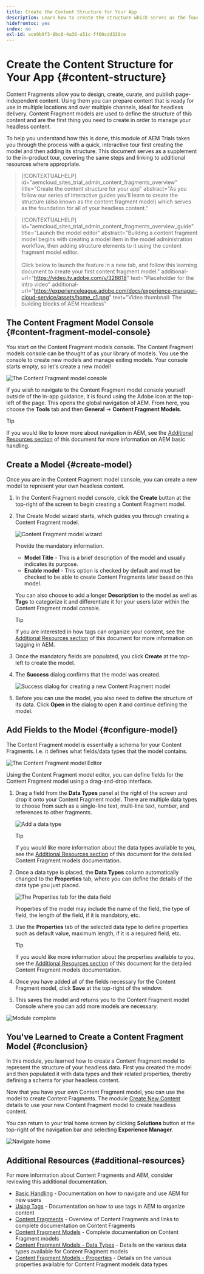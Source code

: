 ```yaml
---
title: Create the Content Structure for Your App
description: Learn how to create the structure which serves as the foundation for all of your headless content using AEM's Content Fragment models.
hidefromtoc: yes
index: no
exl-id: ace9b9f3-8bc6-4a36-a51c-ff60cdd339ce
---
```

# Create the Content Structure for Your App {#content-structure}

Content Fragments allow you to design, create, curate, and publish page-independent content. Using them you can  prepare content that is ready for use in multiple locations and over multiple channels, ideal for headless delivery. Content Fragment models are used to define the structure of this content and are the first thing you need to create in order to manage your headless content.

To help you understand how this is done, this module of AEM Trials takes you through the process with a quick, interactive tour first creating the model and then adding its structure. This document serves as a supplement to the in-product tour, covering the same steps and linking to additional resources where appropriate.

>[!CONTEXTUALHELP]
>id="aemcloud_sites_trial_admin_content_fragments_overview"
>title="Create the content structure for your app"
>abstract="As you follow our series of interactive guides you'll learn to create the structure (also known as the content fragment model) which serves as the foundation for all of your headless content."

>[!CONTEXTUALHELP]
>id="aemcloud_sites_trial_admin_content_fragments_overview_guide"
>title="Launch the model editor"
>abstract="Building a content fragment model begins with creating a model item in the model administration workflow, then adding structure elements to it using the content fragment model editor.<br><br>Click below to launch the feature in a new tab, and follow this learning document to create your first content fragment model."
>additional-url="https://video.tv.adobe.com/v/328618" text="Placeholder for the intro video"
>additional-url="https://experienceleague.adobe.com/docs/experience-manager-cloud-service/assets/home_c1.png" text="Video thumbnail: The building blocks of AEM Headless"

## The Content Fragment Model Console {#content-fragment-model-console}

You start on the Content Fragment models console. The Content Fragment models console can be thought of as your library of models. You use the console to create new models and manage exiting models. Your console starts empty, so let's create a new model!

![The Content Fragment model console](assets/content-structure/content-fragment-model-console.png)

If you wish to navigate to the Content Fragment model console yourself outside of the in-app guidance, it is found using the Adobe icon at the top-left of the page. This opens the global navigation of AEM. From here, you choose the **Tools** tab and then **General** -&gt; **Content Fragment Models**.

>[!TIP]
>
>If you would like to know more about navigation in AEM, see the [Additional Resources section](#additional-resources) of this document for more information on AEM basic handling.
 
## Create a Model {#create-model}

Once you are in the Content Fragment model console, you can create a new model to represent your own headless content.

1. In the Content Fragment model console, click the **Create** button at the top-right of the screen to begin creating a Content Fragment model.

1. The Create Model wizard starts, which guides you through creating a Content Fragment model. 

   ![Content Fragment model wizard](assets/content-structure/model-wizard.png)

   Provide the mandatory information.

   * **Model Title** - This is a brief description of the model and usually indicates its purpose.
   * **Enable model** - This option is checked by default and must be checked to be able to create Content Fragments later based on this model.

   You can also choose to add a longer **Description** to the model as well as **Tags** to categorize it and differentiate it for your users later within the Content Fragment model console.

   >[!TIP]
   >
   >If you are interested in how tags can organize your content, see the [Additional Resources section](#additional-resources) of this document for more information on tagging in AEM.

1. Once the mandatory fields are populated, you click **Create** at the top-left to create the model. 

1. The **Success** dialog confirms that the model was created.

   ![Success dialog for creating a new Content Fragment model](assets/content-structure/success.png)

1. Before you can use the model, you also need to define the structure of its data. Click **Open** in the dialog to open it and continue defining the model.

## Add Fields to the Model {#configure-model}

The Content Fragment model is essentially a schema for your Content Fragments. I.e. it defines what fields/data types that the model contains. 

![The Content Fragment model Editor](assets/content-structure/model-editor.png)

Using the Content Fragment model editor, you can define fields for the Content Fragment model using a drag-and-drop interface.

1. Drag a field from the **Data Types** panel at the right of the screen and drop it onto your Content Fragment model. There are multiple data types to choose from such as a single-line text, multi-line text, number, and references to other fragments.

   ![Add a data type](assets/content-structure/drop-fields.png)

   >[!TIP]
   >
   >If you would like more information about the data types available to you, see the [Additional Resources section](#additional-resources) of this document for the detailed Content Fragment models documentation.

1. Once a data type is placed, the **Data Types** column automatically changed to the **Properties** tab, where you can define the details of the data type you just placed.

   ![The Properties tab for the data field](assets/content-structure/data-type-properties.png)

    Properties of the model may include the name of the field, the type of field, the length of the field, if it is mandatory, etc.

1. Use the **Properties** tab of the selected data type to define properties such as default value, maximum length, if it is a required field, etc.

   >[!TIP]
   >
   >If you would like more information about the properties available to you, see the [Additional Resources section](#additional-resources) of this document for the detailed Content Fragment models documentation.

1. Once you have added all of the fields necessary for the Content Fragment model, click **Save** at the top-right of the window.

1. This saves the model and returns you to the Content Fragment model Console where you can add more models are necessary.

![Module complete](assets/content-structure/content-fragment-model-console-populated.png)

## You've Learned to Create a Content Fragment Model {#conclusion}

In this module, you learned how to create a Content Fragment model to represent the structure of your headless data. First you created the model and then populated it with data types and their related properties, thereby defining a schema for your headless content.

Now that you have your own Content Fragment model, you can use the model to create Content Fragments. The module [Create New Content](create-content.md) details to use your new Content Fragment model to create headless content.

You can return to your trial home screen by clicking **Solutions** button at the top-right of the navigation bar and selecting **Experience Manager**.

![Navigate home](assets/content-structure/home.png)

## Additional Resources {#additional-resources}

For more information about Content Fragments and AEM, consider reviewing this additional documentation.

* [Basic Handling](/help/sites-cloud/authoring/getting-started/basic-handling.md) - Documentation on how to navigate and use AEM for new users
* [Using Tags](/help/sites-cloud/authoring/features/tags.md) - Documentation on how to use tags in AEM to organize content
* [Content Fragments](/help/assets/content-fragments/content-fragments.md) -  Overview of Content Fragments and links to complete documentation on Content Fragments
* [Content Fragment Models](/help/assets/content-fragments/content-fragments-models.md) - Complete documentation on Content Fragment models
* [Content Fragment Models - Data Types](/help/assets/content-fragments/content-fragments-models.md#data-types) - Details on the various data types available for Content Fragment models
* [Content Fragment Models - Properties](/help/assets/content-fragments/content-fragments-models.md#data-types) - Details on the various properties available for Content Fragment models data types
